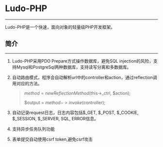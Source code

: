 # Ludo-PHP
___
Ludo-PHP是一个快速，面向对象的轻量级PHP开发框架。

## 简介
___
1. Ludo-PHP采用PDO Prepare方式操作数据库，避免SQL injection的风险，支持Mysql和PostgreSql两种数据库，支持读写分离和多数据库。
2. 自动路由模式，程序会自动解析url中的controller和action，通过reflection调用对应的方法。
    
    > $method = new ReflectionMethod($this->_ctrl, $action);
    >
    > $output = $method->invoke($controller);
3. 自动记录request日志，日志内容包括$_GET, $_POST, $_COOKIE, $_SESSION, $_SERVER, SQL, ERROR信息。
4. 支持异步任务队列功能
5. 表单提交自动使用csrf token,避免csrf攻击

